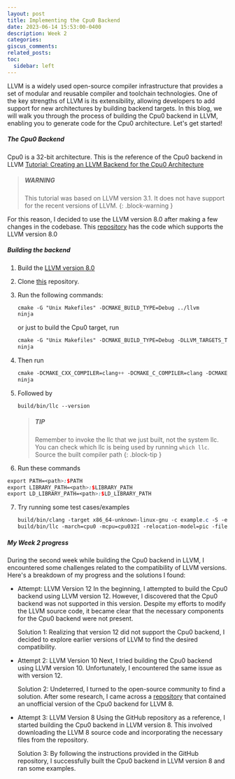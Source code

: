 ```yaml
---
layout: post
title: Implementing the Cpu0 Backend
date: 2023-06-14 15:53:00-0400
description: Week 2
categories: 
giscus_comments: 
related_posts: 
toc:
  sidebar: left
---
```


LLVM is a widely used open-source compiler infrastructure that provides a set of modular and reusable compiler and toolchain technologies. One of the key strengths of LLVM is its extensibility, allowing developers to add support for new architectures by building backend targets. In this blog, we will walk you through the process of building the Cpu0 backend in LLVM, enabling you to generate code for the Cpu0 architecture. Let's get started!

##### The Cpu0 Backend

Cpu0 is a 32-bit architecture. This is the reference of the Cpu0 backend in LLVM
[Tutorial: Creating an LLVM Backend for the Cpu0 Architecture](https://jonathan2251.github.io/lbd/llvmstructure.html)

> ##### WARNING
>
> This tutorial was based on LLVM version 3.1. It does not have support for the recent versions of LLVM.
{: .block-warning }

For this reason, I decided to use the LLVM version 8.0 after making a few changes in the codebase.
This [repository](https://github.com/P2Tree/LLVM_for_cpu0) has the code which supports the LLVM version 8.0

##### Building the backend

1. Build the [LLVM version 8.0](https://github.com/llvm/llvm-project)

2. Clone [this](https://github.com/P2Tree/LLVM_for_cpu0) repository.

3. Run the following commands:

   ```scss
   cmake -G "Unix Makefiles" -DCMAKE_BUILD_TYPE=Debug ../llvm
   ninja
   ```
   or just to build the Cpu0 target, run

   ```scss
   cmake -G "Unix Makefiles" -DCMAKE_BUILD_TYPE=Debug -DLLVM_TARGETS_TO_BUILD=Cpu0 ../llvm
   ninja
   ```
4. Then run
   ```scss
   cmake -DCMAKE_CXX_COMPILER=clang++ -DCMAKE_C_COMPILER=clang -DCMAKE_BUILD_TYPE=Debug -G "Ninja" ../llvm
   ninja
   ```

5. Followed by 
   ```scss
   build/bin/llc --version
   ```

   > ##### TIP
   >
   > Remember to invoke the llc that we just built, not the system llc.
   > You can check which llc is being used by running `which llc`.
   > Source the built compiler path
   {: .block-tip }

6. Run these commands
  ```scss
  export PATH=<path>:$PATH 
  export LIBRARY_PATH=<path>:$LIBRARY_PATH
  export LD_LIBRARY_PATH=<path>:$LD_LIBRARY_PATH
  ```

7. Try running some test cases/examples
   ```scss
   build/bin/clang -target x86_64-unknown-linux-gnu -c example.c -S -emit-llvm -o example.ll
   build/bin/llc -march=cpu0 -mcpu=cpu032I -relocation-model=pic -filetype=asm example.ll -o -
   ```



##### My Week 2 progress

During the second week while building the Cpu0 backend in LLVM, I encountered some challenges related to the compatibility of LLVM versions. Here's a breakdown of my progress and the solutions I found:

- Attempt: LLVM Version 12
In the beginning, I attempted to build the Cpu0 backend using LLVM version 12. However, I discovered that the Cpu0 backend was not supported in this version. Despite my efforts to modify the LLVM source code, it became clear that the necessary components for the Cpu0 backend were not present.

  Solution 1:
  Realizing that version 12 did not support the Cpu0 backend, I decided to explore earlier versions of LLVM to find the desired compatibility.

- Attempt 2: LLVM Version 10
Next, I tried building the Cpu0 backend using LLVM version 10. Unfortunately, I encountered the same issue as with version 12.

  Solution 2:
  Undeterred, I turned to the open-source community to find a solution. After some research, I came across a [repository](https://github.com/P2Tree/LLVM_for_cpu0) that contained an unofficial version of the Cpu0 backend for LLVM 8.

- Attempt 3: LLVM Version 8
Using the GitHub repository as a reference, I started building the Cpu0 backend in LLVM version 8. This involved downloading the LLVM 8 source code and incorporating the necessary files from the repository.

  Solution 3:
  By following the instructions provided in the GitHub repository, I successfully built the Cpu0 backend in LLVM version 8 and ran some examples.
